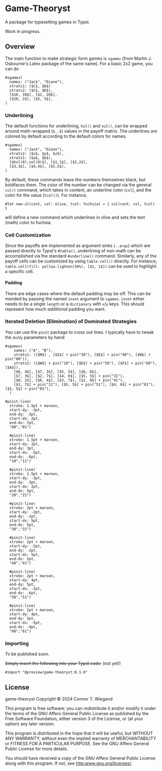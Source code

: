 # Game-Theoryst

A package for typesetting games in Typst. 

Work in progress. 

## Overview

The main function to make strategic form games is `sgamex` (from Martin J. Osbourne's Latex package of the same name). For a basic 2x2 game, you can do 
```typ
#sgamex(
  names: ("Jack", "Diane"),
  strats1: ($C$, $D$)
  strats2: ($C$, $D$),
  [$10, 10$], [$2, 20$], 
  [$20, 2$], [$5, 5$],
)
```

### Underlining
The default functions for underlining, `hul()` and `vul()`, can be wrapped around math-wrapped (`$..$`) values in the payoff matrix. The underlines are colored by default according to the default colors for names. 
```typ
#sgamex(
  names: ("Jack", "Diane"),
  strats2: ($x$, $y$, $z$),
  strats1: ($a$, $b$),
  [$hul(0),vul(0)$], [$1,1$], [$2,2$],
  [$3,3$], [$4,4$], [$5,5$],
)
```
By default, these commands leave the numbers themselves black, but boldfaces them. The color of the number can be changed via the general `cul()` command, which takes in content, an underline color (`col`), and the color for the value (`tcol()`). For instance, 
```typ
#let new-ul(cont, col: olive, tcol: fuchsia) = { cul(cont, col, tcol) }
```
will define a new command which underlines in olive and sets the text (math) color to fuchsia. 

### Cell Customization
Since the payoffs are implemented as argument sinks (`..args`) which are passed directly to Typst's `#table()`, underlining of non-math can be accomplished via the standard `#underline()` command. Similarly, any of the payoff cells can be customized by using `table.cell()` directly. For instance, `table.cell(fill: yellow.lighten(30%), [$1, 1$])` can be used to highlight a specific cell. 

#### Padding
There are edge cases where the default padding may be off. This can be mended by passing the named `inset` argument to `sgamex`. `inset` either needs to be a single `length` or a `dictionary` with `x`/`y` keys. This should represent how much _additional_ padding you want.  

### Iterated Deletion (Elimination) of Dominated Strategies
You can use the `pinit` package to cross out lines. I typically have to tweak the `dx`/`dy` parameters by hand:

```typ
#sgamex(
    names: ("A", "B"),
    strats1: ([$N$] , [$S$] + pin("30"), [$E$] + pin("40"), [$W$] + pin("00")),
    strats2: ([$W$] + pin("10"), [$E$] + pin("50"), [$F$] + pin("60"), [$A$]),
    [$6, 4$], [$7, 3$], [$5, 5$], [$6, 6$],
    [$7, 3$], [$2, 7$], [$4, 6$], [$5, 5$] + pin("31"),
    [$8, 2$], [$6, 4$], [$3, 7$], [$2, 8$] + pin("41"),
    [$3, 7$] + pin("11"), [$5, 5$] + pin("51"), [$4, 6$] + pin("61"), [$5, 5$] + pin("01"),
  )

#pinit-line(
  stroke: 1.5pt + maroon, 
  start-dy: -3pt,
  end-dy: -3pt,
  start-dx: 2pt,
  end-dx: 7pt,
  "00","01")

  #pinit-line(
  stroke: 1.5pt + maroon, 
  start-dy: 2pt,
  end-dy: 3pt,
  start-dx: -5pt,
  end-dx: -8pt,
  "10","11")

  #pinit-line(
  stroke: 1.5pt + maroon, 
  start-dy: -3pt,
  end-dy: -3pt,
  start-dx: 2pt,
  end-dx: 5pt,
  "20","21")

  #pinit-line(
  stroke: 2pt + maroon, 
  start-dy: -2pt,
  end-dy: -2pt,
  start-dx: 5pt,
  end-dx: 5pt,
  "30","31")

  #pinit-line(
  stroke: 2pt + maroon, 
  start-dy: -2pt,
  end-dy: -2pt,
  start-dx: 5pt,
  end-dx: 5pt,
  "40","41")

  #pinit-line(
  stroke: 2pt + maroon, 
  start-dy: 4pt,
  end-dy: 5pt,
  start-dx: -2pt,
  end-dx: -6pt,
  "50","51")

  #pinit-line(
  stroke: 2pt + maroon, 
  start-dy: 4pt,
  end-dy: 5pt,
  start-dx: -5pt,
  end-dx: -9pt,
  "60","61")
```

### Importing
To be published soon.

~~Simply insert the following into your Typst code:~~ (not yet!)
```typ
#import "@preview/game-theoryst:0.1.0"
```

## License
game-theoryst
Copyright © 2024 Connor T. Wiegand

This program is free software: you can redistribute it and/or modify
it under the terms of the GNU Affero General Public License as published by
the Free Software Foundation, either version 3 of the License, or
(at your option) any later version.

This program is distributed in the hope that it will be useful,
but WITHOUT ANY WARRANTY; without even the implied warranty of
MERCHANTABILITY or FITNESS FOR A PARTICULAR PURPOSE.  See the
GNU Affero General Public License for more details.

You should have received a copy of the GNU Affero General Public License
along with this program.  If not, see <http:www.gnu.org/licenses/>.
